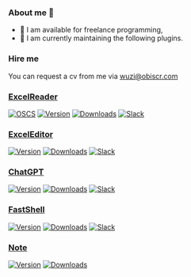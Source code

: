 ### About me 👋

- 🔭 I am available for freelance programming, 
- 🌱 I am currently maintaining the following plugins.

### Hire me

You can request a cv from me via [wuzi@obiscr.com](mailto:wuzi@obiscr.com)

### [ExcelReader](https://excelreader.obiscr.com)
[![OSCS](https://www.oscs1024.com/platform/badge/obiscr/ExcelReader.svg)](https://www.oscs1024.com/cd/1538016827164979200?sign=eb6edf96)
[![Version](https://img.shields.io/jetbrains/plugin/v/14722-excelreader.svg)](https://plugins.jetbrains.com/plugin/14722-excelreader)
[![Downloads](https://img.shields.io/jetbrains/plugin/d/14722-excelreader.svg)](https://plugins.jetbrains.com/plugin/14722-excelreader)
[![Slack](https://img.shields.io/badge/Slack-%23ExcelReader-blue?logo=Slack)](https://join.slack.com/t/observercreator/shared_invite/zt-14g3dnzkx-FGJM_WgY~vj0bJINTHQSAA)

### [ExcelEditor](https://exceleditor.obiscr.com)
[![Version](https://img.shields.io/jetbrains/plugin/v/18663-exceleditor.svg)](https://plugins.jetbrains.com/plugin/18663-exceleditor)
[![Downloads](https://img.shields.io/jetbrains/plugin/d/18663-exceleditor.svg)](https://plugins.jetbrains.com/plugin/18663-exceleditor)
[![Slack](https://img.shields.io/badge/Slack-%23ExcelEditor-blue?logo=Slack)](https://join.slack.com/t/observercreator/shared_invite/zt-14g3dnzkx-FGJM_WgY~vj0bJINTHQSAA)

### [ChatGPT](https://chatgpt.gold)
[![Version](https://img.shields.io/jetbrains/plugin/v/20603-chatgpt.svg)](https://plugins.jetbrains.com/plugin/20603-chatgpt)
[![Downloads](https://img.shields.io/jetbrains/plugin/d/20603-chatgpt.svg)](https://plugins.jetbrains.com/plugin/20603-chatgpt)
[![Slack](https://img.shields.io/badge/Slack-%23ChatGPTGold-blue?logo=Slack)](https://join.slack.com/t/observercreator/shared_invite/zt-14g3dnzkx-FGJM_WgY~vj0bJINTHQSAA)

### [FastShell](https://fastshell.obiscr.com)
[![Version](https://img.shields.io/jetbrains/plugin/v/18971-fastshell.svg)](https://plugins.jetbrains.com/plugin/18971-fastshell)
[![Downloads](https://img.shields.io/jetbrains/plugin/d/18971-fastshell.svg)](https://plugins.jetbrains.com/plugin/18971-fastshell)
[![Slack](https://img.shields.io/badge/Slack-%23FastShell-blue?logo=Slack)](https://join.slack.com/t/observercreator/shared_invite/zt-14g3dnzkx-FGJM_WgY~vj0bJINTHQSAA)

### [Note](https://note.obiscr.com)
[![Version](https://img.shields.io/npm/v/@obiscr/note)](https://www.npmjs.com/package/@obiscr/note)
[![Downloads](https://img.shields.io/npm/dt/@obiscr/note)](https://www.npmjs.com/package/@obiscr/note)

<!--
**obiscr/obiscr** is a ✨ _special_ ✨ repository because its `README.md` (this file) appears on your GitHub profile.

Here are some ideas to get you started:

- 🔭 I’m currently working on ...
- 🌱 I’m currently learning ...
- 👯 I’m looking to collaborate on ...
- 🤔 I’m looking for help with ...
- 💬 Ask me about ...
- 📫 How to reach me: ...
- 😄 Pronouns: ...
- ⚡ Fun fact: ...
-->
